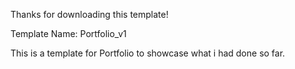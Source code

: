 Thanks for downloading this template!

Template Name: Portfolio_v1

This is a template for Portfolio to showcase what i had done so far.